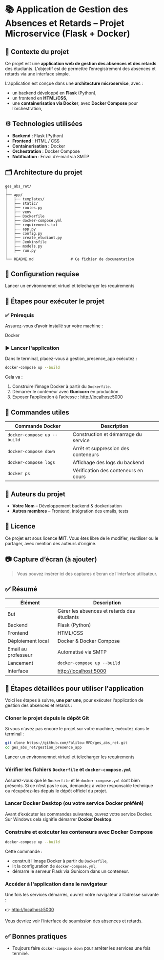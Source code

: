 
# 📚 Application de Gestion des Absences et Retards – Projet Microservice (Flask + Docker)

## 🧠 Contexte du projet

Ce projet est une **application web de gestion des absences et des retards** des étudiants. L’objectif est de permettre l’enregistrement des absences et retards via une interface simple.

L’application est conçue dans une **architecture microservice**, avec :

- un backend développé en **Flask** (Python),
- un frontend en **HTML/CSS**,
- une **containerisation via Docker**, avec **Docker Compose** pour l’orchestration,


## ⚙️ Technologies utilisées

- **Backend** : Flask (Python)
- **Frontend** : HTML / CSS
- **Containerisation** : Docker
- **Orchestration** : Docker Compose
- **Notification** : Envoi d’e-mail via SMTP

## 🗂️ Architecture du projet

```
ges_abs_ret/
│
├── app/                      
│   ├── templates/            
│   ├── static/               
│   ├── routes.py             
│   ├── venv
│   ├── Dockerfile                
│   ├── docker-compose.yml        
│   ├── requirements.txt          
│   ├── app.py
│   ├── config.py
│   ├── create_etudiant.py
│   ├── Jenkinsfile
│   ├── models.py
│   ├── run.py 
│
└── README.md                 # Ce fichier de documentation
```

## 🔐 Configuration requise 
Lancer un environnemnet virtuel et telecharger les requirements

## 🚀 Étapes pour exécuter le projet

### ✅ Prérequis

Assurez-vous d’avoir installé sur votre machine :

Docker

### ▶️ Lancer l'application

Dans le terminal, placez-vous à gestion_presence_app exécutez :

```bash
docker-compose up --build
```

Cela va :

1. Construire l’image Docker à partir du `Dockerfile`.
2. Démarrer le conteneur avec **Gunicorn** en production.
3. Exposer l’application à l’adresse : [http://localhost:5000](http://localhost:5000)


## 🔁 Commandes utiles

| Commande Docker                  | Description                                |
|----------------------------------|--------------------------------------------|
| `docker-compose up --build`     | Construction et démarrage du service        |
| `docker-compose down`           | Arrêt et suppression des conteneurs         |
| `docker-compose logs`           | Affichage des logs du backend               |
| `docker ps`                     | Vérification des conteneurs en cours        |


## 👥 Auteurs du projet

- **Votre Nom** – Développement backend & dockerisation  
- **Autres membres** – Frontend, intégration des emails, tests

## 📜 Licence

Ce projet est sous licence **MIT**. Vous êtes libre de le modifier, réutiliser ou le partager, avec mention des auteurs d’origine.

## 📷 Capture d’écran (à ajouter)

> Vous pouvez insérer ici des captures d’écran de l’interface utilisateur.

## ✅ Résumé

| Élément                    | Description                                     |
|----------------------------|-------------------------------------------------|
| But                        | Gérer les absences et retards des étudiants     |
| Backend                    | Flask (Python)                                  |
| Frontend                   | HTML/CSS                                        |
| Déploiement local          | Docker & Docker Compose                         |
| Email au professeur        | Automatisé via SMTP                             |
| Lancement                  | `docker-compose up --build`                     |
| Interface                  | [http://localhost:5000](http://localhost:5000)  |


## 🧪 Étapes détaillées pour utiliser l'application

Voici les étapes à suivre, **une par une**, pour exécuter l'application de gestion des absences et retards :

### Cloner le projet depuis le dépôt Git

Si vous n'avez pas encore le projet sur votre machine, exécutez dans le terminal :

```bash
git clone https://github.com/Falilou-MFD/ges_abs_ret.git
cd ges_abs_ret/gestion_presence_app
```

Lancer un environnemnet virtuel et telecharger les requirements

### Vérifier les fichiers `Dockerfile` et `docker-compose.yml`

Assurez-vous que le `Dockerfile` et le `docker-compose.yml` sont bien présents. Si ce n’est pas le cas, demandez à votre responsable technique ou récupérez-les depuis le dépôt officiel du projet.

### Lancer Docker Desktop (ou votre service Docker préféré)

Avant d’exécuter les commandes suivantes, ouvrez votre service Docker. Sur Windows cela signifie démarrer **Docker Desktop**.

### Construire et exécuter les conteneurs avec Docker Compose

```bash
docker-compose up --build
```

Cette commande :
- construit l'image Docker à partir du `Dockerfile`,
- lit la configuration de `docker-compose.yml`,
- démarre le serveur Flask via Gunicorn dans un conteneur.

### Accéder à l'application dans le navigateur

Une fois les services démarrés, ouvrez votre navigateur à l’adresse suivante :

👉 [http://localhost:5000](http://localhost:5000)

Vous devriez voir l’interface de soumission des absences et retards.


## ✅ Bonnes pratiques

- Toujours faire `docker-compose down` pour arrêter les services une fois terminé.

